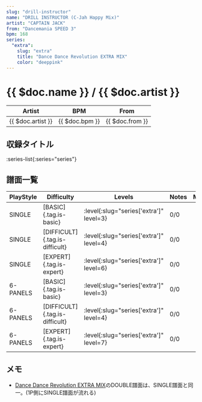 ```yaml
---
slug: "drill-instructor"
name: "DRILL INSTRUCTOR (C-Jah Happy Mix)"
artist: "CAPTAIN JACK"
from: "Dancemania SPEED 3"
bpm: 168
series:
  "extra":
    slug: "extra"
    title: "Dance Dance Revolution EXTRA MIX"
    color: "deeppink"
---
```


# {{ $doc.name }} / {{ $doc.artist }}

|Artist|BPM|From|
|------|---|----|
|{{ $doc.artist }}|{{ $doc.bpm }}|{{ $doc.from }}|

## 収録タイトル

:series-list{:series="series"}

## 譜面一覧

|PlayStyle|Difficulty|Levels|Notes|Movie|
|---------|----------|------|-----|-----|
|SINGLE|[BASIC]{.tag.is-basic}|:level{:slug="series['extra']" level=3}|0/0||
|SINGLE|[DIFFICULT]{.tag.is-difficult}|:level{:slug="series['extra']" level=4}|0/0||
|SINGLE|[EXPERT]{.tag.is-expert}|:level{:slug="series['extra']" level=6}|0/0||
|6-PANELS|[BASIC]{.tag.is-basic}|:level{:slug="series['extra']" level=3}|0/0||
|6-PANELS|[DIFFICULT]{.tag.is-difficult}|:level{:slug="series['extra']" level=4}|0/0||
|6-PANELS|[EXPERT]{.tag.is-expert}|:level{:slug="series['extra']" level=7}|0/0||

## メモ

- [Dance Dance Revolution EXTRA MIX](/series/extra)のDOUBLE譜面は、SINGLE譜面と同一。(1P側にSINGLE譜面が流れる)
